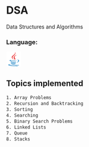 # DSA
Data Structures and Algorithms

<h3 align="left">Language:</h3>
<p align="left"> <a href="https://www.java.com" target="_blank" rel="noreferrer"> <img src="https://raw.githubusercontent.com/devicons/devicon/master/icons/java/java-original.svg" alt="java" width="40" height="40"/> </a> </p>

## Topics implemented
    1. Array Problems
    2. Recursion and Backtracking
    3. Sorting
    4. Searching
    5. Binary Search Problems
    6. Linked Lists
    7. Queue
    8. Stacks